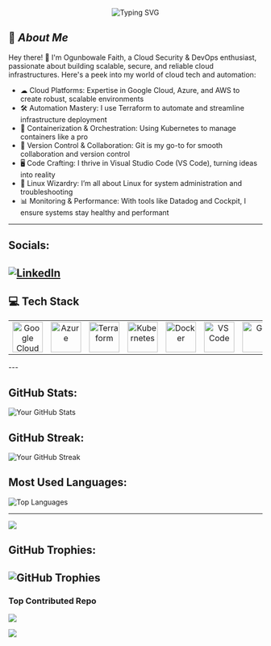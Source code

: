 <!-- Header Section -->
<p align="center">
  <img src="https://readme-typing-svg.demolab.com?font=Fira+Code&size=30&duration=4000&pause=500&center=true&vCenter=true&multiline=true&width=600&height=80&lines=Hello!+I'm+Ogunbowale Faith;Cloud Security+%26+DevOps+Engineer" alt="Typing SVG" />
</p>

<!-- About Me Section -->
## 🚀 *About Me*
Hey there! 👋 I'm Ogunbowale Faith, a Cloud Security & DevOps enthusiast, passionate about building scalable, secure, and reliable cloud infrastructures. Here's a peek into my world of cloud tech and automation:

- ☁ Cloud Platforms: Expertise in Google Cloud, Azure, and AWS to create robust, scalable environments
- 🛠 Automation Mastery: I use Terraform to automate and streamline infrastructure deployment
- 🚢 Containerization & Orchestration: Using Kubernetes to manage containers like a pro
- 🐙 Version Control & Collaboration: Git is my go-to for smooth collaboration and version control
- 🖥 Code Crafting: I thrive in Visual Studio Code (VS Code), turning ideas into reality
- 🐧 Linux Wizardry: I’m all about Linux for system administration and troubleshooting
- 📊 Monitoring & Performance: With tools like Datadog and Cockpit, I ensure systems stay healthy and performant
---

##  Socials:

[![LinkedIn](https://img.shields.io/badge/LinkedIn-%230077B5.svg?style=flat&logo=linkedin&logoColor=white)](www.linkedin.com/in/faith-ogunbowale)
---

## 💻 Tech Stack
<table align="center">
 <tr>
   <td align="center"><img src="https://cdn.jsdelivr.net/gh/devicons/devicon/icons/googlecloud/googlecloud-original.svg" width="60" alt="Google Cloud"/></td>
   <td align="center"><img src="https://cdn.jsdelivr.net/gh/devicons/devicon/icons/azure/azure-original.svg" width="60" alt="Azure"/></td>
   <td align="center"><img src="https://cdn.jsdelivr.net/gh/devicons/devicon/icons/terraform/terraform-original.svg" width="60" alt="Terraform"/></td>
   <td align="center"><img src="https://cdn.jsdelivr.net/gh/devicons/devicon/icons/kubernetes/kubernetes-plain.svg" width="60" alt="Kubernetes"/></td>
   <td align="center"><img src="https://cdn.jsdelivr.net/gh/devicons/devicon/icons/docker/docker-original.svg" width="60" alt="Docker"/></td>
   <td align="center"><img src="https://cdn.jsdelivr.net/gh/devicons/devicon/icons/vscode/vscode-original.svg" width="60" alt="VS Code"/></td>
   <td align="center"><img src="https://cdn.jsdelivr.net/gh/devicons/devicon/icons/git/git-original.svg" width="60" alt="Git"/></td>
   <td align="center"><img src="https://cdn.jsdelivr.net/gh/devicons/devicon/icons/linux/linux-original.svg" width="60" alt="Linux"/></td>
   <td align="center"><img src="https://img.shields.io/badge/Datadog-632CA6?style=flat&logo=datadog&logoColor=white" alt="Datadog" /></td>
   <td align="center"><img src="https://img.shields.io/badge/Cockpit-005CA9?style=flat&logoColor=white" alt="Cockpit"/></td>
 </tr>
</table>
---

 ##  GitHub Stats:

![Your GitHub Stats](https://github-readme-stats.vercel.app/api?username=Faithsync&show_icons=true&theme=dark&count_private=true)


##  GitHub Streak:

![Your GitHub Streak](https://github-readme-streak-stats.herokuapp.com/?user=/Faithsync&theme=dark&hide_border=false)


##  Most Used Languages:

![Top Languages](https://github-readme-stats.vercel.app/api/top-langs/?username=Faithsync&layout=compact&theme=dark)

----
[![](https://visitcount.itsvg.in/api?id=Faithsync&icon=0&color=0)](https://visitcount.itsvg.in)

##  GitHub Trophies:

![GitHub Trophies](https://github-profile-trophy.vercel.app/?username=Faithsync&theme=darkhub&margin-w=15&margin-h=15)
---


###  Top Contributed Repo

![](https://github-contributor-stats.vercel.app/api?username=Faithsync&limit=5&theme=dark&combine_all_yearly_contributions=true)


[![](https://visitcount.itsvg.in/api?id=Faithsync&icon=0&color=0)](https://visitcount.itsvg.in)
